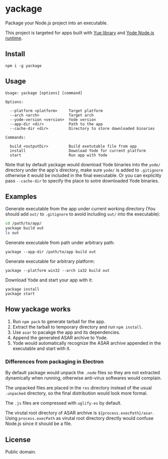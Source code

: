 # yackage

Package your Node.js project into an executable.

This project is targeted for apps built with [Yue library][yue] and
[Yode Node.js runtime][yode].

## Install

```
npm i -g yackage
```

## Usage

```
Usage: yackage [options] [command]

Options:

  --platform <platform>     Target platform
  --arch <arch>             Target arch
  --yode-version <version>  Yode version
  --app-dir <dir>           Path to the app
  --cache-dir <dir>         Directory to store downloaded binaries

Commands:

  build <outputDir>         Build exetutable file from app
  install                   Download Yode for current platform
  start                     Run app with Yode
```

Note that by default yackage would download Yode binaries into the `yode/`
directory under the app's directory, make sure `yode/` is added to `.gitignore`
otherwise it would be included in the final executable. Or you can explicitly
pass `--cache-dir` to specify the place to sotre downloaded Yode binaries.

## Examples

Generate executable from the app under current working directory (You should add
`out/` to `.gitignore` to avoid including `out/` into the executable):

```sh
cd /path/to/app/
yackage build out
ls out
```

Generate executable from path under arbitrary path:

```
yackage --app-dir /path/to/app build out
```

Generate executable for arbitrary platform:

```
yackage --platform win32 --arch ia32 build out
```

Download Yode and start your app with it:

```
yackage install
yackage start
```

## How yackage works

1. Run `npm pack` to generate tarball for the app.
2. Extract the tarball to temporary directory and run `npm install`.
3. Use `asar` to pacakge the app and its dependencies.
4. Append the generated ASAR archive to Yode.
5. Yode would automatically recognize the ASAR archive appended in the
   executable and start with it.

### Differences from packaging in Electron

By default yackage would unpack the `.node` files so they are not extracted
dynamically when running, otherwise anti-virus softwares would complain.

The unpacked files are placed in the `res` directory instead of the usual
`.unpacked` directory, so the final distribution would look more formal.

The `.js` files are compressed with `uglify-es` by default.

The virutal root directory of ASAR archive is `${process.execPath}/asar`. Using
`process.execPath` as virutal root directory directly would confuse Node.js
since it should be a file.

## License

Public domain.

[yue]: https://github.com/yue/yue
[yode]: https://github.com/yue/yode
